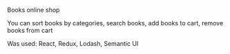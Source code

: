 Books online shop

You can sort books by categories, search books, add books to cart, remove books from cart

Was used:
React, Redux, Lodash, Semantic UI
